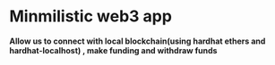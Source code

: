 #  Minmilistic web3 app

 **Allow us to connect with local blockchain(using hardhat ethers and hardhat-localhost) , make funding and withdraw funds** 